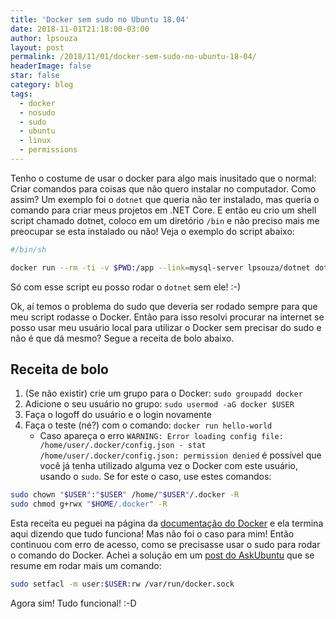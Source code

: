 ```yaml
---
title: 'Docker sem sudo no Ubuntu 18.04'
date: 2018-11-01T21:18:00-03:00
author: lpsouza
layout: post
permalink: /2018/11/01/docker-sem-sudo-no-ubuntu-18-04/
headerImage: false
star: false
category: blog
tags:
  - docker
  - nosudo
  - sudo
  - ubuntu
  - linux
  - permissions
---
```

Tenho o costume de usar o docker para algo mais inusitado que o normal: Criar comandos para coisas que não quero instalar no computador. Como assim? Um exemplo foi o `dotnet` que queria não ter instalado, mas queria o comando para criar meus projetos em .NET Core. E então eu crio um shell script chamado dotnet, coloco em um diretório `/bin` e não preciso mais me preocupar se esta instalado ou não! Veja o exemplo do script abaixo:

```bash
#/bin/sh

docker run --rm -ti -v $PWD:/app --link=mysql-server lpsouza/dotnet dotnet $*
```

Só com esse script eu posso rodar o `dotnet` sem ele! :-)

Ok, aí temos o problema do sudo que deveria ser rodado sempre para que meu script rodasse o Docker. Então para isso resolvi procurar na internet se posso usar meu usuário local para utilizar o Docker sem precisar do sudo e não é que dá mesmo? Segue a receita de bolo abaixo.

## Receita de bolo

1. (Se não existir) crie um grupo para o Docker: `sudo groupadd docker`
2. Adicione o seu usuário no grupo: `sudo usermod -aG docker $USER`
3. Faça o logoff do usuário e o login novamente
4. Faça o teste (né?) com o comando: `docker run hello-world`
   - Caso apareça o erro `WARNING: Error loading config file: /home/user/.docker/config.json - stat /home/user/.docker/config.json: permission denied` é possível que você já tenha utilizado alguma vez o Docker com este usuário, usando o `sudo`. Se for este o caso, use estes comandos:

```bash
sudo chown "$USER":"$USER" /home/"$USER"/.docker -R
sudo chmod g+rwx "$HOME/.docker" -R
```

Esta receita eu peguei na página da [documentação do Docker](https://docs.docker.com/install/linux/linux-postinstall/#manage-docker-as-a-non-root-user) e ela termina aqui dizendo que tudo funciona! Mas não foi o caso para mim! Então continuou com erro de acesso, como se precisasse usar o sudo para rodar o comando do Docker. Achei a solução em um [post do AskUbuntu](https://askubuntu.com/a/982187) que se resume em rodar mais um comando:

```bash
sudo setfacl -m user:$USER:rw /var/run/docker.sock
```

Agora sim! Tudo funcional! :-D
